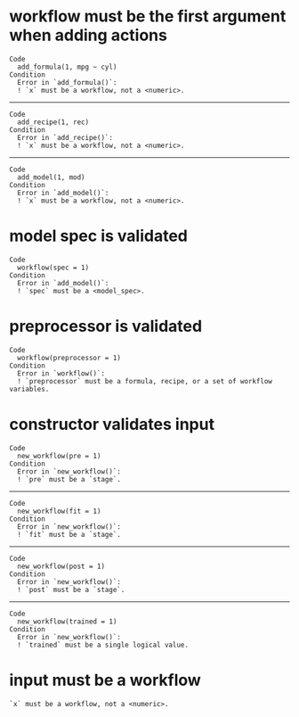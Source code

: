 # workflow must be the first argument when adding actions

    Code
      add_formula(1, mpg ~ cyl)
    Condition
      Error in `add_formula()`:
      ! `x` must be a workflow, not a <numeric>.

---

    Code
      add_recipe(1, rec)
    Condition
      Error in `add_recipe()`:
      ! `x` must be a workflow, not a <numeric>.

---

    Code
      add_model(1, mod)
    Condition
      Error in `add_model()`:
      ! `x` must be a workflow, not a <numeric>.

# model spec is validated

    Code
      workflow(spec = 1)
    Condition
      Error in `add_model()`:
      ! `spec` must be a <model_spec>.

# preprocessor is validated

    Code
      workflow(preprocessor = 1)
    Condition
      Error in `workflow()`:
      ! `preprocessor` must be a formula, recipe, or a set of workflow variables.

# constructor validates input

    Code
      new_workflow(pre = 1)
    Condition
      Error in `new_workflow()`:
      ! `pre` must be a `stage`.

---

    Code
      new_workflow(fit = 1)
    Condition
      Error in `new_workflow()`:
      ! `fit` must be a `stage`.

---

    Code
      new_workflow(post = 1)
    Condition
      Error in `new_workflow()`:
      ! `post` must be a `stage`.

---

    Code
      new_workflow(trained = 1)
    Condition
      Error in `new_workflow()`:
      ! `trained` must be a single logical value.

# input must be a workflow

    `x` must be a workflow, not a <numeric>.

